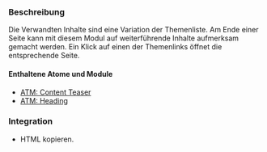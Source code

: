 ### Beschreibung
Die Verwandten Inhalte sind eine Variation der Themenliste. Am Ende einer Seite kann mit diesem Modul auf weiterführende Inhalte aufmerksam gemacht werden. Ein Klick auf einen der Themenlinks öffnet die entsprechende Seite.

#### Enthaltene Atome und Module
* <a href="../../atoms/content_teaser/content_teaser.html">ATM: Content Teaser</a>
* <a href="../../atoms/headings/headings.html">ATM: Heading</a>

### Integration
* HTML kopieren.
